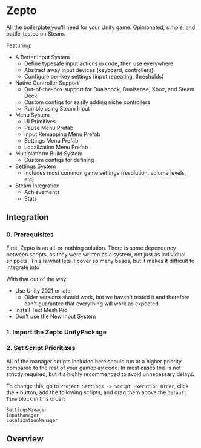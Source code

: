 # Zepto
All the boilerplate you'll need for your Unity game. Opinionated, simple, and battle-tested on Steam.

Featuring:
* A Better Input System
    * Define typesafe input actions in code, then use everywhere
    * Abstract away input devices (keyboard, controllers)
    * Configure per-key settings (input repeating, thresholds)
* Native Controller Support
    * Out-of-the-box support for Dualshock, Dualsense, Xbox, and Steam Deck
    * Custom configs for easily adding niche controllers
    * Rumble using Steam Input
* Menu System
    * UI Primitives
    * Pause Menu Prefab
    * Input Remapping Menu Prefab
    * Settings Menu Prefab
    * Localization Menu Prefab
* Multiplatform Build System
    * Custom configs for defining 
* Settings System
    * Includes most common game settings (resolution, volume levels, etc)
* Steam Integration
    * Achievements
    * Stats

## Integration

### 0. Prerequisites

First, Zepto is an all-or-nothing solution. There is some dependency between scripts, as they were written as a system, not just as individual snippets. This is what lets it cover so many bases, but it makes it difficult to integrate into

With that out of the way:
* Use Unity 2021 or later
    * Older versions should work, but we haven't tested it and therefore can't guarantee that everything will work as expected.
* Install Text Mesh Pro
* Don't use the New Input System

### 1. Import the Zepto UnityPackage

### 2. Set Script Prioritizes

All of the manager scripts included here should run at a higher priority compared to the rest of your gameplay code. In most cases this is not strictly required, but it's highly recommended to avoid unnecessary delays.

To change this, go to `Project Settings -> Script Execution Order`, click the `+` button, add the following scripts, and drag them above the `Default Time` block in this order:

```
SettingsManager
InputManager
LocalizationManager
```

## Overview